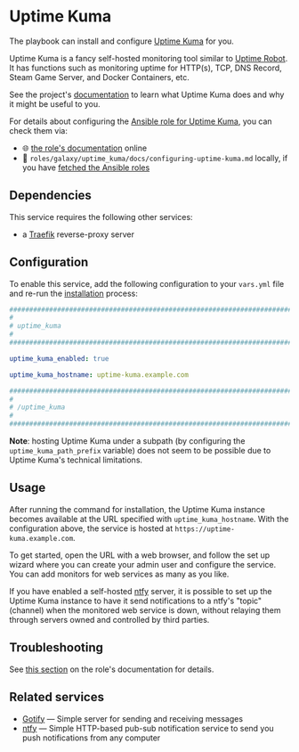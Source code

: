 <!--
SPDX-FileCopyrightText: 2020 - 2024 MDAD project contributors
SPDX-FileCopyrightText: 2020 - 2024 Slavi Pantaleev
SPDX-FileCopyrightText: 2020 Aaron Raimist
SPDX-FileCopyrightText: 2020 Chris van Dijk
SPDX-FileCopyrightText: 2020 Dominik Zajac
SPDX-FileCopyrightText: 2020 Mickaël Cornière
SPDX-FileCopyrightText: 2022 François Darveau
SPDX-FileCopyrightText: 2022 Julian Foad
SPDX-FileCopyrightText: 2022 Warren Bailey
SPDX-FileCopyrightText: 2023 Antonis Christofides
SPDX-FileCopyrightText: 2023 Felix Stupp
SPDX-FileCopyrightText: 2023 Julian-Samuel Gebühr
SPDX-FileCopyrightText: 2023 Pierre 'McFly' Marty
SPDX-FileCopyrightText: 2024 - 2025 Suguru Hirahara

SPDX-License-Identifier: AGPL-3.0-or-later
-->

# Uptime Kuma

The playbook can install and configure [Uptime Kuma](https://uptime.kuma.pet/) for you.

Uptime Kuma is a fancy self-hosted monitoring tool similar to [Uptime Robot](https://uptimerobot.com/). It has functions such as monitoring uptime for HTTP(s), TCP, DNS Record, Steam Game Server, and Docker Containers, etc.

See the project's [documentation](https://github.com/louislam/uptime-kuma/wiki) to learn what Uptime Kuma does and why it might be useful to you.

For details about configuring the [Ansible role for Uptime Kuma](https://github.com/mother-of-all-self-hosting/ansible-role-uptime_kuma), you can check them via:
- 🌐 [the role's documentation](https://github.com/mother-of-all-self-hosting/ansible-role-uptime_kuma/blob/main/docs/configuring-uptime-kuma.md) online
- 📁 `roles/galaxy/uptime_kuma/docs/configuring-uptime-kuma.md` locally, if you have [fetched the Ansible roles](../installing.md)

## Dependencies

This service requires the following other services:

- a [Traefik](traefik.md) reverse-proxy server

## Configuration

To enable this service, add the following configuration to your `vars.yml` file and re-run the [installation](../installing.md) process:

```yaml
########################################################################
#                                                                      #
# uptime_kuma                                                          #
#                                                                      #
########################################################################

uptime_kuma_enabled: true

uptime_kuma_hostname: uptime-kuma.example.com

########################################################################
#                                                                      #
# /uptime_kuma                                                         #
#                                                                      #
########################################################################
```

**Note**: hosting Uptime Kuma under a subpath (by configuring the `uptime_kuma_path_prefix` variable) does not seem to be possible due to Uptime Kuma's technical limitations.

## Usage

After running the command for installation, the Uptime Kuma instance becomes available at the URL specified with `uptime_kuma_hostname`. With the configuration above, the service is hosted at `https://uptime-kuma.example.com`.

To get started, open the URL with a web browser, and follow the set up wizard where you can create your admin user and configure the service. You can add monitors for web services as many as you like.

If you have enabled a self-hosted [ntfy](ntfy.md) server, it is possible to set up the Uptime Kuma instance to have it send notifications to a ntfy's "topic" (channel) when the monitored web service is down, without relaying them through servers owned and controlled by third parties.

## Troubleshooting

See [this section](https://github.com/mother-of-all-self-hosting//ansible-role-uptime_kuma/blob/main/docs/configuring-uptime-kuma.md#troubleshooting) on the role's documentation for details.

## Related services

- [Gotify](gotify.md) — Simple server for sending and receiving messages
- [ntfy](ntfy.md) — Simple HTTP-based pub-sub notification service to send you push notifications from any computer
